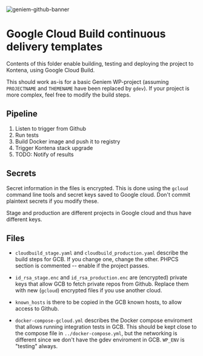 ![geniem-github-banner](https://cloud.githubusercontent.com/assets/5691777/14319886/9ae46166-fc1b-11e5-9630-d60aa3dc4f9e.png)
# Google Cloud Build continuous delivery templates

Contents of this folder enable building, testing and deploying the project to Kontena, using Google Cloud Build.

This should work as-is for a basic Geniem WP-project (assuming `PROJECTNAME` and `THEMENAME` have been replaced by `gdev`).
If your project is more complex, feel free to modify the build steps.

## Pipeline
1. Listen to trigger from Github
2. Run tests
3. Build Docker image and push it to registry
4. Trigger Kontena stack upgrade
5. TODO: Notify of results

## Secrets
Secret information in the files is encrypted.
This is done using the `gcloud` command line tools and secret keys saved to Google cloud.
Don't commit plaintext secrets if you modify these.

Stage and production are different projects in Google cloud and thus have different keys.

## Files
- `cloudbuild_stage.yaml` and `cloudbuild_production.yaml` describe the build steps for GCB.
If you change one, change the other. PHPCS section is commented -- enable if the project passes.

- `id_rsa_stage.enc` and `id_rsa_production.enc` are (encrypted) private keys that allow GCB to fetch private repos from Github.
Replace them with new (`gcloud`) encrypted files if you use another cloud.

- `known_hosts` is there to be copied in the GCB known hosts, to allow access to Github.

- `docker-compose-gcloud.yml` describes the Docker compose enviroment that allows running integration tests in GCB.
This should be kept close to the compose file in `../docker-compose.yml`, but the networking is different since we don't have the gdev enviroment in GCB.
`WP_ENV` is "testing" always.
